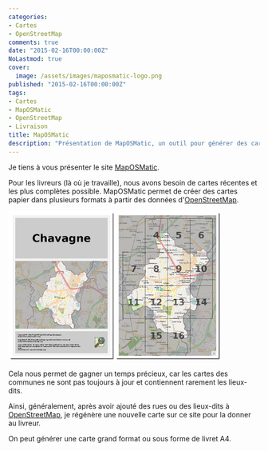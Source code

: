 ```yaml
---
categories:
- Cartes
- OpenStreetMap
comments: true
date: "2015-02-16T00:00:00Z"
NoLastmod: true
cover:
  image: /assets/images/maposmatic-logo.png
published: "2015-02-16T00:00:00Z"
tags:
- Cartes
- MapOSMatic
- OpenStreetMap
- Livraison
title: MapOSMatic
description: "Présentation de MapOSMatic, un outil pour générer des cartes papier à partir des données OpenStreetMap, utile pour les livreurs et autres utilisateurs."
---
```


Je tiens à vous présenter le site [MapOSMatic](https://maposmatic.org).

Pour les livreurs (là où je travaille), nous avons besoin de cartes récentes et les
plus complètes possible.
MapOSMatic permet de créer des cartes papier dans plusieurs formats à partir des données
d'[OpenStreetMap][2d697c51].

<!--more-->

![MapOSMatic sample](/assets/images/maposmatic-logo.png)

Cela nous permet de gagner un temps précieux, car les cartes des communes ne sont pas toujours
à jour et contiennent rarement les lieux-dits.

Ainsi, généralement, après avoir ajouté des rues ou des lieux-dits à [OpenStreetMap][2d697c51],
je régénère une nouvelle carte sur ce site pour la donner au livreur.

On peut générer une carte grand format ou sous forme de livret A4.

[2d697c51]: /tags.html#OpenStreetMap-ref "OpenStreetMap"